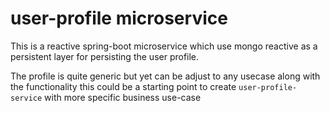 # user-profile microservice
 This is a reactive spring-boot microservice which use mongo reactive as 
 a persistent layer for persisting the user profile.
 
The profile is quite generic but yet can be adjust to any usecase
along with the functionality this could be a starting point to create
`user-profile-service` with more specific business use-case

